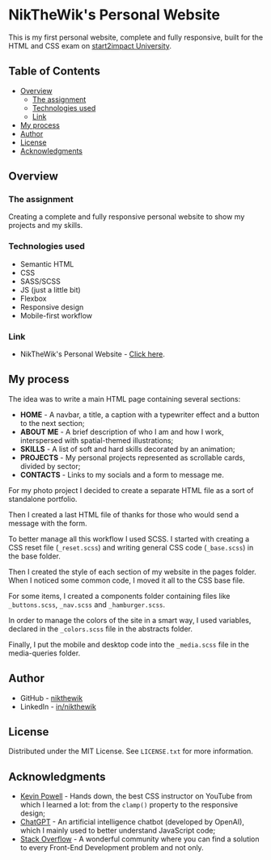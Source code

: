 # NikTheWik's Personal Website

This is my first personal website, complete and fully responsive,
built for the HTML and CSS exam on [start2impact University](https://www.start2impact.it/).

## Table of Contents

- [Overview](#overview)
  - [The assignment](#the-assignment)
  - [Technologies used](#technologies-used)
  - [Link](#link)
- [My process](#my-process)
- [Author](#author)
- [License](#license)
- [Acknowledgments](#acknowledgments)

## Overview

### The assignment

Creating a complete and fully responsive personal website to show my projects and my skills.

### Technologies used

- Semantic HTML
- CSS
- SASS/SCSS
- JS (just a little bit)
- Flexbox
- Responsive design
- Mobile-first workflow

### Link

- NikTheWik's Personal Website - [Click here](https://nikthewik.github.io/).

## My process

The idea was to write a main HTML page containing several sections:

- **HOME** - A navbar, a title, a caption with a typewriter effect and a button to the next section;
- **ABOUT ME** - A brief description of who I am and how I work, interspersed with spatial-themed illustrations;
- **SKILLS** - A list of soft and hard skills decorated by an animation;
- **PROJECTS** - My personal projects represented as scrollable cards, divided by sector;
- **CONTACTS** - Links to my socials and a form to message me.

For my photo project I decided to create a separate HTML file as a sort of standalone portfolio.

Then I created a last HTML file of thanks for those who would send a message with the form.

To better manage all this workflow I used SCSS.
I started with creating a CSS reset file (`_reset.scss`) and writing general CSS code (`_base.scss`) in the base folder.

Then I created the style of each section of my website in the pages folder. When I noticed some common code, I moved it all to the CSS base file.

For some items, I created a components folder containing files like `_buttons.scss`, `_nav.scss` and `_hamburger.scss`.

In order to manage the colors of the site in a smart way, I used variables, declared in the `_colors.scss` file in the abstracts folder.

Finally, I put the mobile and desktop code into the `_media.scss` file in the media-queries folder.

## Author

- GitHub - [nikthewik](https://github.com/nikthewik)
- LinkedIn - [in/nikthewik](https://linkedin.com/in/nikthewik)

## License

Distributed under the MIT License. See `LICENSE.txt` for more information.

## Acknowledgments

- [Kevin Powell](https://www.youtube.com/@KevinPowell) - Hands down, the best CSS instructor on YouTube from which I learned a lot: from the `clamp()` property to the responsive design;
- [ChatGPT](https://openai.com/blog/chatgpt) - An artificial intelligence chatbot (developed by OpenAI), which I mainly used to better understand JavaScript code;
- [Stack Overflow](https://stackoverflow.com/) - A wonderful community where you can find a solution to every Front-End Development problem and not only.